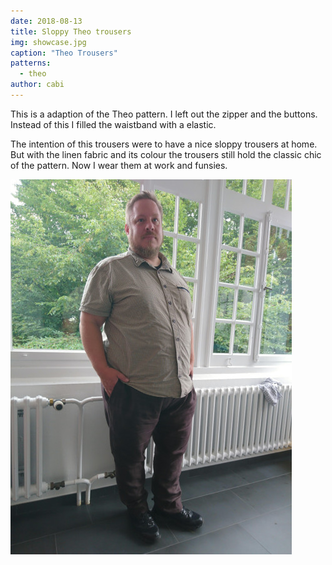 ```yaml
---
date: 2018-08-13
title: Sloppy Theo trousers
img: showcase.jpg
caption: "Theo Trousers"
patterns:
  - theo
author: cabi
---
```


This is a adaption of the Theo pattern. I left out the zipper and the buttons. Instead of this I filled the waistband with a elastic.

The intention of this trousers were to have a nice sloppy trousers at home. But with the linen fabric and its colour the trousers still hold the classic chic of the pattern. Now I wear them at work and funsies.

![Another picture from these linen Theo trousers](2.jpg)
